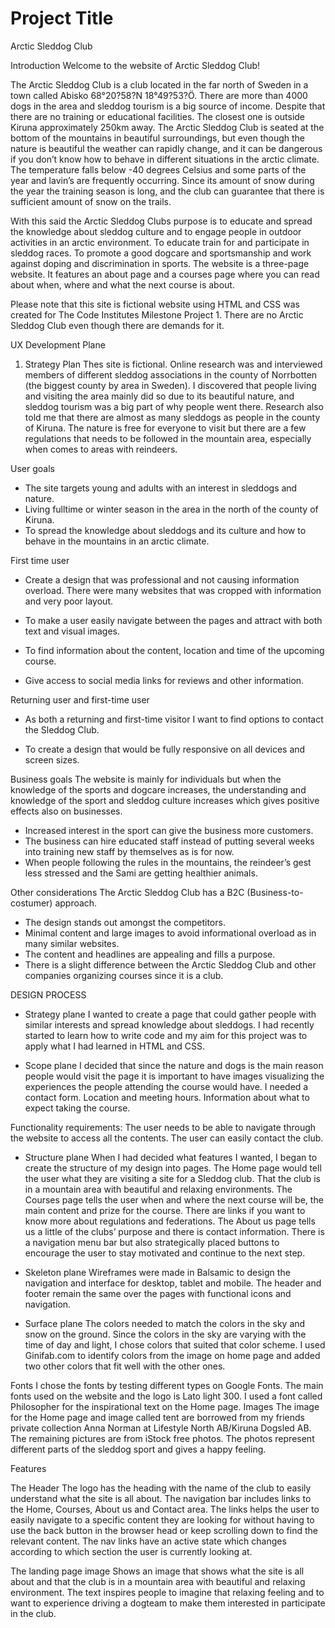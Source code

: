 

# Project Title
Arctic Sleddog Club


Introduction
Welcome to the website of Arctic Sleddog Club!

The Arctic Sleddog Club is a club located in the far north of Sweden in a town called Abisko 68°20?58?N 18°49?53?Ö. 
There are more than 4000 dogs in the area and sleddog tourism is a big source of income. Despite that there are no training or educational facilities. The closest one is outside Kiruna approximately 250km away. 
The Arctic Sleddog Club is seated at the bottom of the mountains in beautiful surroundings, but even though the nature is beautiful the weather can rapidly change, and it can be dangerous if you don’t know how to behave in different situations in the arctic climate. The temperature falls below -40 degrees Celsius and some parts of the year and lavin’s are frequently occurring. Since its amount of snow during the year the training season is long, and the club can guarantee that there is sufficient amount of snow on the trails.
 
With this said the Arctic Sleddog Clubs purpose is to educate and spread the knowledge about sleddog culture and to engage people in outdoor activities in an arctic environment. To educate train for and participate in sleddog races. To promote a good dogcare and sportsmanship and work against doping and discrimination in sports.
The website is a three-page website. It features an about page and a courses page where you can read about when, where and what the next course is about. 


Please note that this site is fictional website using HTML and CSS was created for The Code Institutes Milestone Project 1. There are no Arctic Sleddog Club even though there are demands for it. 

UX
Development Plane

1. Strategy Plan
Thes site is fictional. 
Online research was and interviewed members of different sleddog associations in the county of Norrbotten (the biggest county by area in Sweden). 
I discovered that people living and visiting the area mainly did so due to its beautiful nature, and sleddog tourism was a big part of why people went there. 
Research also told me that there are almost as many sleddogs as people in the county of Kiruna. 
The nature is free for everyone to visit but there are a few regulations that needs to be followed in the mountain area, especially when comes to areas with reindeers.

User goals
* The site targets young and adults with an interest in sleddogs and nature. 
* Living fulltime or winter season in the area in the north of the county of Kiruna.
* To spread the knowledge about sleddogs and its culture and how to behave in the mountains in an arctic climate.

First time user
* Create a design that was professional and not causing information overload. There were many websites that was cropped with information and very poor layout.

* To make a user easily navigate between the pages and attract with both text and visual images.

* To find information about the content, location and time of the upcoming course.

* Give access to social media links for reviews and other information. 

Returning user and first-time user
* As both a returning and first-time visitor I want to find options to contact the Sleddog Club.

* To create a design that would be fully responsive on all devices and screen sizes.

Business goals
The website is mainly for individuals but when the knowledge of the sports and dogcare increases, the understanding and knowledge of the sport and sleddog culture increases which gives positive effects also on businesses.
* Increased interest in the sport can give the business more customers.
* The business can hire educated staff instead of putting several weeks into training new staff by themselves as is for now.
* When people following the rules in the mountains, the reindeer’s gest less stressed and the Sami are getting healthier animals. 

Other considerations
The Arctic Sleddog Club has a B2C (Business-to-costumer) approach. 
* The design stands out amongst the competitors.
* Minimal content and large images to avoid informational overload as in many similar websites.
* The content and headlines are appealing and fills a purpose.
* There is a slight difference between the Arctic Sleddog Club and other companies organizing courses since it is a club. 

DESIGN PROCESS
* Strategy plane
I wanted to create a page that could gather people with similar interests and spread knowledge about sleddogs. 
I had recently started to learn how to write code and my aim for this project was to apply what I had learned in HTML and CSS. 

* Scope plane
I decided that since the nature and dogs is the main reason people would visit the page it is important to have images visualizing the experiences the people attending the course would have. 
I needed a contact form. 
Location and meeting hours.
Information about what to expect taking the course.

Functionality requirements:
The user needs to be able to navigate through the website to access all the contents.
The user can easily contact the club.

* Structure plane
When I had decided what features I wanted, I began to create the structure of my design into pages. 
The Home page would tell the user what they are visiting a site for a Sleddog club. That the club is in a mountain area with beautiful and relaxing environments.
The Courses page tells the user when and where the next course will be, the main content and prize for the course. There are links if you want to know more about regulations and federations.
The About us page tells us a little of the clubs’ purpose and there is contact information. 
There is a navigation menu bar but also strategically placed buttons to encourage the user to stay motivated and continue to the next step. 

* Skeleton plane
Wireframes were made in Balsamic to design the navigation and interface for desktop, tablet and mobile. The header and footer remain the same over the pages with functional icons and navigation.

* Surface plane
The colors needed to match the colors in the sky and snow on the ground. Since the colors in the sky are varying with the time of day and light, I chose colors that suited that color scheme. I used Ginifab.com to identify colors from the image on home page and added two other colors that fit well with the other ones. 

Fonts
I chose the fonts by testing different types on Google Fonts.
The main fonts used on the website and the logo is Lato light 300. I used a font called Philosopher for the inspirational text on the Home page.
Images
The image for the Home page and image called tent are borrowed from my friends private collection Anna Norman at Lifestyle North AB/Kiruna Dogsled AB. 
The remaining pictures are from iStock free photos. The photos represent different parts of the sleddog sport and gives a happy feeling.

Features

The Header
The logo has the heading with the name of the club to easily understand what the site is all about. 
The navigation bar includes links to the Home, Courses, About us and Contact area. The links helps the user to easily navigate to a specific content they are looking for without having to use the back button in the browser head or keep scrolling down to find the relevant content. The nav links have an active state which changes according to which section the user is currently looking at. 

The landing page image
Shows an image that shows what the site is all about and that the club is in a mountain area with beautiful and relaxing environment. The text inspires people to imagine that relaxing feeling and to want to experience driving a dogteam to make them interested in participate in the club.
